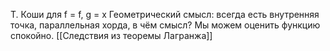 Т. Коши для f = f, g = x
Геометрический смысл: всегда есть внутренняя точка, параллельная хорда, в чём смысл? Мы можем оценить функцию спокойно.
[[Следствия из теоремы Лагранжа]]

